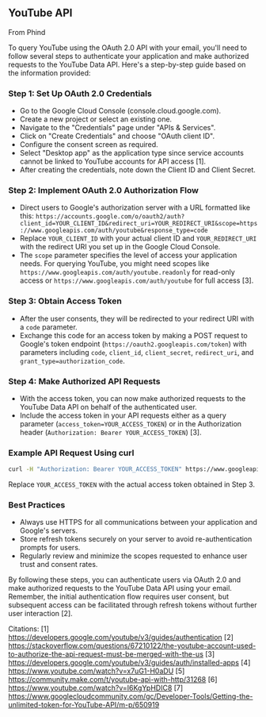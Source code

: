 ## YouTube API
From Phind

To query YouTube using the OAuth 2.0 API with your email, you'll need to follow several steps to authenticate your application and make authorized requests to the YouTube Data API. Here's a step-by-step guide based on the information provided:

### Step 1: Set Up OAuth 2.0 Credentials
- Go to the Google Cloud Console (console.cloud.google.com).
- Create a new project or select an existing one.
- Navigate to the "Credentials" page under "APIs & Services".
- Click on "Create Credentials" and choose "OAuth client ID".
- Configure the consent screen as required.
- Select "Desktop app" as the application type since service accounts cannot be linked to YouTube accounts for API access [1].
- After creating the credentials, note down the Client ID and Client Secret.

### Step 2: Implement OAuth 2.0 Authorization Flow
- Direct users to Google's authorization server with a URL formatted like this: `https://accounts.google.com/o/oauth2/auth?client_id=YOUR_CLIENT_ID&redirect_uri=YOUR_REDIRECT_URI&scope=https://www.googleapis.com/auth/youtube&response_type=code`
- Replace `YOUR_CLIENT_ID` with your actual client ID and `YOUR_REDIRECT_URI` with the redirect URI you set up in the Google Cloud Console.
- The `scope` parameter specifies the level of access your application needs. For querying YouTube, you might need scopes like `https://www.googleapis.com/auth/youtube.readonly` for read-only access or `https://www.googleapis.com/auth/youtube` for full access [3].

### Step 3: Obtain Access Token
- After the user consents, they will be redirected to your redirect URI with a `code` parameter.
- Exchange this code for an access token by making a POST request to Google's token endpoint (`https://oauth2.googleapis.com/token`) with parameters including `code`, `client_id`, `client_secret`, `redirect_uri`, and `grant_type=authorization_code`.

### Step 4: Make Authorized API Requests
- With the access token, you can now make authorized requests to the YouTube Data API on behalf of the authenticated user.
- Include the access token in your API requests either as a query parameter (`access_token=YOUR_ACCESS_TOKEN`) or in the Authorization header (`Authorization: Bearer YOUR_ACCESS_TOKEN`) [3].

### Example API Request Using curl
```bash
curl -H "Authorization: Bearer YOUR_ACCESS_TOKEN" https://www.googleapis.com/youtube/v3/channels?part=snippet&mine=true
```
Replace `YOUR_ACCESS_TOKEN` with the actual access token obtained in Step 3.

### Best Practices
- Always use HTTPS for all communications between your application and Google's servers.
- Store refresh tokens securely on your server to avoid re-authentication prompts for users.
- Regularly review and minimize the scopes requested to enhance user trust and consent rates.

By following these steps, you can authenticate users via OAuth 2.0 and make authorized requests to the YouTube Data API using your email. Remember, the initial authentication flow requires user consent, but subsequent access can be facilitated through refresh tokens without further user interaction [2].

Citations:
[1] https://developers.google.com/youtube/v3/guides/authentication
[2] https://stackoverflow.com/questions/67210122/the-youtube-account-used-to-authorize-the-api-request-must-be-merged-with-the-us
[3] https://developers.google.com/youtube/v3/guides/auth/installed-apps
[4] https://www.youtube.com/watch?v=x7uG1-H0aDU
[5] https://community.make.com/t/youtube-api-with-http/31268
[6] https://www.youtube.com/watch?v=I6KgYpHDIC8
[7] https://www.googlecloudcommunity.com/gc/Developer-Tools/Getting-the-unlimited-token-for-YouTube-API/m-p/650919